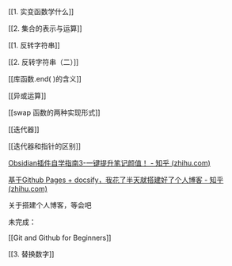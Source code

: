 [[1. 实变函数学什么]]

[[2. 集合的表示与运算]]

[[1.  反转字符串]]

[[2.  反转字符串（二）]]

[[库函数.end( )的含义]]

[[异或运算]]

[[swap 函数的两种实现形式]]

[[迭代器]]

[[迭代器和指针的区别]]



[Obsidian插件自学指南3-一键提升笔记颜值！ - 知乎 (zhihu.com)](https://zhuanlan.zhihu.com/p/671422017)

[基于Github Pages + docsify，我花了半天就搭建好了个人博客 - 知乎 (zhihu.com)](https://zhuanlan.zhihu.com/p/101126727)

关于搭建个人博客，等会吧

未完成：

[[Git and Github for Beginners]]

[[3. 替换数字]]



